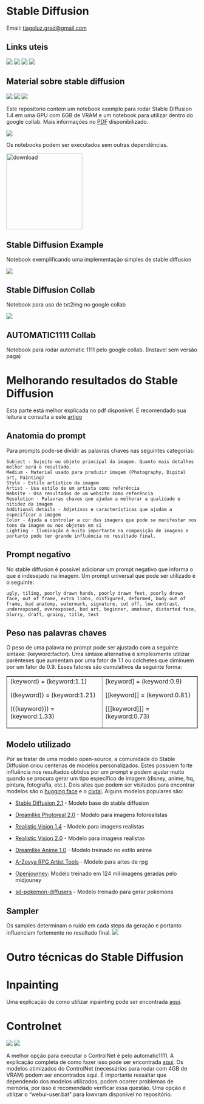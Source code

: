 # Stable Diffusion

Email: tiagoluz.grad@gmail.com

## Links uteis

<!-- ![https://github.com/Tiago-O-Luz/StableDiffusionKit/archive/refs/heads/main.zip](https://img.shields.io/badge/-download_repo-green?style=for-the-badge&logo=docusign&logoColor=white) -->

[<img src="images/-automatic1111-blue.svg">](https://github.com/AUTOMATIC1111/stable-diffusion-webui)
[<img src="images/-easydiffusion-blue.svg">](https://github.com/cmdr2/stable-diffusion-ui#installation)
[<img src="images/-stable_diffusion_models-blue.svg">](https://huggingface.co/models?other=stable-diffusion)
[<img src="images/-optimized_control_net_models-blue.svg">](https://huggingface.co/webui/ControlNet-modules-safetensors/tree/main)

## Material sobre stable diffusion
[<img src="images/-Stable_Diffusion_material-red.svg">](https://stable-diffusion-art.com)
[<img src="images/-how_to_write_good_prompts-red.svg">](https://stable-diffusion-art.com/prompt-guide/) 
[<img src="images/-control_net_guide-red.svg">](https://stable-diffusion-art.com/controlnet/)


Este repositorio contem um notebook exemplo para rodar Stable Diffusion 1.4 em uma GPU com 6GB de VRAM e um notebook para utilizar dentro do google collab. Mais informações no [PDF](Stable_Diffusion_Info.pdf) disponibilizado.

![](images/fantasy_landscape.png) 

Os notebooks podem ser executados sem outras dependências.

[<img src="images/download_button.webp" alt="download" width="200">](https://github.com/Tiago-O-Luz/StableDiffusionKit/archive/refs/heads/main.zip)

## Stable Diffusion Example

Notebook exemplificando uma implementação simples de stable diffusion

![](images/stable_diffusion_example.png) 

## Stable Diffusion Collab

Notebook para uso de txt2img no google collab

![](images/stable_diffusion_collab.png)

## AUTOMATIC1111 Collab

Notebook para rodar automatic 1111 pelo google collab. (Instavel sem versão paga)

# Melhorando resultados do Stable Diffusion
Esta parte está melhor explicada no pdf disponível. É recomendado sua leitura e consulta a este [artigo](https://stable-diffusion-art.com/prompt-guide/)
## Anatomia do prompt
Para prompts pode-se dividir as palavras chaves nas seguintes categorias:

    Subject - Sujeito ou objeto principal da imagem. Quanto mais detalhes melhor será o resultado.
    Medium - Material usado para produzir imagem (Photography, Digital art, Painting)
    Style - Estilo artístico da imagem
    Artist - Usa estilo de um artista como referência
    Website - Usa resultados de um website como referência
    Resolution - Palavras chaves que ajudam a melhorar a qualidade e nitidez da imagem
    Additional details - Adjetivos e características que ajudam a especificar a imagem
    Color - Ajuda a controlar a cor das imagens que pode se manifestar nos tons da imagem ou nos objetos em si
    Lighting - Iluminação é muito importante na composição de imagens e portanto pode ter grande influência no resultado final.

## Prompt negativo
No stable diffusion é possível adicionar um prompt negativo que informa o que é indesejado na imagem. Um prompt universal que pode ser utilizado é o seguinte:

    ugly, tiling, poorly drawn hands, poorly drawn feet, poorly drawn face, out of frame, extra limbs, disfigured, deformed, body out of frame, bad anatomy, watermark, signature, cut off, low contrast, underexposed, overexposed, bad art, beginner, amateur, distorted face, blurry, draft, grainy, title, text

## Peso nas palavras chaves
O peso de uma palavra no prompt pode ser ajustado com a seguinte sintaxe: (keyword:factor). Uma sintaxe alternativa é simplesmente utilizar parênteses que aumentam por uma fator de 1.1 ou colchetes que diminuem por um fator de 0.9. Esses fatores são cumulativos da seguinte forma:
<table border="1">
 <tr>
    <td>    
(keyword) = (keyword:1.1)    

((keyword)) = (keyword:1.21)

(((keyword))) = (keyword:1.33)</td>
    <td>
[keyword] = (keyword:0.9)

[[keyword]] = (keyword:0.81)

[[[keyword]]] = (keyword:0.73)
</td>
 </tr>
</table>

## Modelo utilizado
Por se tratar de uma modelo open-source, a comunidade do Stable Diffusion criou centenas de modelos personalizados. Estes possuem forte influência nos resultados obtidos por um prompt e podem ajudar muito quando se procura gerar um tipo específico de imagem (disney, anime, hq, pintura, fotografia, etc.). Dois sites que podem ser visitados para encontrar modelos são o [hugging face](https://huggingface.co/models?other=stable-diffusion) e o [civtai](https://civitai.com).
Alguns modelos populares são:

- [Stable Diffusion 2.1](https://huggingface.co/stabilityai/stable-diffusion-2-1) - Modelo base do stable diffusion
- [Dreamlike Photoreal 2.0](https://huggingface.co/dreamlike-art/dreamlike-photoreal-2.0) - Modelo para imagens fotorealistas

- [Realistic Vision 1.4](https://huggingface.co/SG161222/Realistic_Vision_V1.4) - Modelo para imagens realistas

- [Realistic Vision 2.0](https://civitai.com/models/4201/realistic-vision-v20) - Modelo para imagens realistas

- [Dreamlike Anime 1.0](https://huggingface.co/dreamlike-art/dreamlike-anime-1.0) - Modelo treinado no estilo anime

- [A-Zovya RPG Artist Tools](https://civitai.com/models/8124/a-zovya-rpg-artist-tools) - Modelo para artes de rpg

- [Openjourney](https://civitai.com/models/86/openjourney): Modelo treinado em 124 mil imagens geradas pelo midjouney

- [sd-pokemon-diffusers](https://huggingface.co/lambdalabs/sd-pokemon-diffusers) - Modelo treinado para gerar pokemons

## Sampler
Os samples determinam o ruído em cada steps da geração e portanto influenciam fortemente no resultado final.
![](images/samplers_compared.jpg)

# Outro técnicas do Stable Diffusion

# Inpainting
Uma explicação de como utilizar inpainting pode ser encontrada [aqui](https://stable-diffusion-art.com/inpainting_basics/).

# Controlnet 

![](examples/muscle_car_controlnet_canny_input.png)
![](examples/muscle_car_controlnet_canny.png)

A melhor opção para executar o ControlNet é pelo automatic1111. A explicação completa de como fazer isso pode ser encontrada [aqui](https://stable-diffusion-art.com/controlnet/). Os modelos otimizados do ControlNet (necessários para rodar com 4GB de VRAM) podem ser encontrados aqui. É importante ressaltar que dependendo dos modelos utilizados, podem ocorrer problemas de memória, por isso é recomendado verificar essa questão. Uma opção é utilizar o “webui-user.bat” para lowvram disponível no repositório.